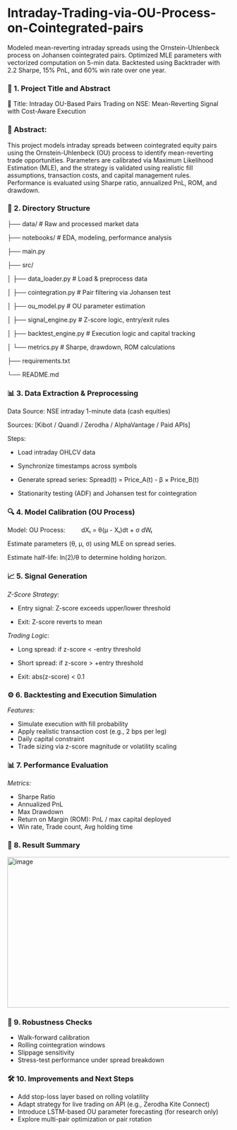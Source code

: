 # Intraday-Trading-via-OU-Process-on-Cointegrated-pairs
Modeled mean-reverting intraday spreads using the Ornstein-Uhlenbeck process on Johansen cointegrated pairs. Optimized MLE parameters with vectorized computation on 5-min data. Backtested using Backtrader with 2.2 Sharpe, 15% PnL, and 60% win rate over one year.

### 🧾 1. Project Title and Abstract
📌 Title:
Intraday OU-Based Pairs Trading on NSE: Mean-Reverting Signal with Cost-Aware Execution

### 📄 Abstract:
This project models intraday spreads between cointegrated equity pairs using the Ornstein-Uhlenbeck (OU) process to identify mean-reverting trade opportunities. Parameters are calibrated via Maximum Likelihood Estimation (MLE), and the strategy is validated using realistic fill assumptions, transaction costs, and capital management rules. Performance is evaluated using Sharpe ratio, annualized PnL, ROM, and drawdown.

### 📁 2. Directory Structure

├── data/                  # Raw and processed market data

├── notebooks/             # EDA, modeling, performance analysis

├── main.py

├── src/

│   ├── data_loader.py     # Load & preprocess data 

│   ├── cointegration.py   # Pair filtering via Johansen test

│   ├── ou_model.py        # OU parameter estimation

│   ├── signal_engine.py   # Z-score logic, entry/exit rules

│   ├── backtest_engine.py # Execution logic and capital tracking

│   └── metrics.py         # Sharpe, drawdown, ROM calculations

├── requirements.txt

└── README.md


### 📊 3. Data Extraction & Preprocessing
Data Source:
NSE intraday 1-minute data (cash equities)

Sources: [Kibot / Quandl / Zerodha / AlphaVantage / Paid APIs]

Steps:
* Load intraday OHLCV data

* Synchronize timestamps across symbols

* Generate spread series: Spread(t) = Price_A(t) - β × Price_B(t)

* Stationarity testing (ADF) and Johansen test for cointegration


### 🔍 4. Model Calibration (OU Process)
Model:
OU Process:
      dXₜ = θ(μ - Xₜ)dt + σ dWₜ

Estimate parameters (θ, μ, σ) using MLE on spread series.

Estimate half-life: ln(2)/θ to determine holding horizon.

### 📈 5. Signal Generation
*Z-Score Strategy:*
* Entry signal: Z-score exceeds upper/lower threshold

* Exit: Z-score reverts to mean

*Trading Logic*:
* Long spread: if z-score < -entry threshold

* Short spread: if z-score > +entry threshold

* Exit: abs(z-score) < 0.1

### ⚙️ 6. Backtesting and Execution Simulation
*Features:*

* Simulate execution with fill probability
* Apply realistic transaction cost (e.g., 2 bps per leg)
* Daily capital constraint
* Trade sizing via z-score magnitude or volatility scaling

### 📊 7. Performance Evaluation
*Metrics:*
* Sharpe Ratio
* Annualized PnL
* Max Drawdown
* Return on Margin (ROM): PnL / max capital deployed
* Win rate, Trade count, Avg holding time

### 🔎 8. Result Summary
<img width="509" height="341" alt="image" src="https://github.com/user-attachments/assets/0c5aeb21-1fb5-47db-b53e-b1c06a95f6ff" />

### 🧪 9. Robustness Checks
* Walk-forward calibration
* Rolling cointegration windows
* Slippage sensitivity
* Stress-test performance under spread breakdown

### 🛠️ 10. Improvements and Next Steps
* Add stop-loss layer based on rolling volatility
* Adapt strategy for live trading on API (e.g., Zerodha Kite Connect)
* Introduce LSTM-based OU parameter forecasting (for research only)
* Explore multi-pair optimization or pair rotation
